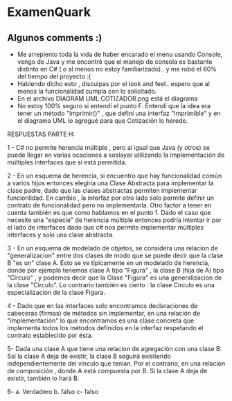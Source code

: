 # ExamenQuark


## Algunos comments :)

- Me arrepiento toda la vida de haber encarado el menu usando Console, vengo de Java y me encontré que el manejo
  de consola es bastante distinto en C# ( o al menos no estoy familiarizado).. y me robó el 60% del tiempo del proyecto :(
- Habiendo dicho esto , disculpas por el look and feel.. espero que al menos la funcionalidad cumpla con lo solicitado.
- En el archivo DIAGRAM UML COTIZADOR.png está el diagrama
- No estoy 100% seguro si entendí el punto F. Entendí que la idea era tener un método "Imprimir()" , que definí una interfaz "Imprimible" y en el diagrama UML lo agregué para que Cotización lo herede.

RESPUESTAS PARTE H:

1 - C# no permite herencia múltiple , pero al igual que Java (y otros) se puede llegar en varias ocaciones a soslayar utilizando la implementación de múltiples interfaces que sí está permitida.

2 - En un esquema de herencia, si encuentro que hay funcionalidad común a varios hijos entonces elegiría una Clase Abstracta para implementar la clase padre, dado que las clases abstractas permiten implementar funcionlidad. En cambio , la interfaz por otro lado solo permite definir un contrato de funcionalidad pero no implementarla. Otro factor a tener en cuenta también es que como hablamos en el punto 1. Dado el caso que necesite una "especie" de herencia múltiple entonces podría intentar ir por el lado de interfaces dado que c# nos permite implementar múltiples interfaces y solo una clase abstracta.

3 - En un esquema de modelado de objetos, se considera una relacion de "generalizacion" entre dos clases de modo que se puede decir que la clase B "es un" clase A. Esto se ve típicamente en un modelado de herencia, donde por ejemplo tenemos clase A tipo "Figura" , la clase B (hija de A) tipo "Circulo" , y podemos decir que la Clase "Figura" es una generalizacion de la clase "Circulo". Lo contrario también es cierto : la clase Circulo es una especializacion de la clase Figura.

4 - Dado que en las interfaces solo encontramos declaraciones de cabeceras (firmas) de métodos sin implementar, en una relación de "implementación" lo que encontramos es una clase concreta que implementa todos los métodos definidos en la interfaz respetando el contrato establecido por ésta.

5- Dada una clase A que tiene una relacion de agregación con una clase B: Ssi la clase A deja de existir, la clase B seguirá existiendo independientemente del vínculo que tenían.
Por el contrario, en una relaciòn de composición , donde A está compuesta por B. Si la clase A deja de existir, también lo hará B.

6- a. Verdadero
   b. falso
   c- falso
